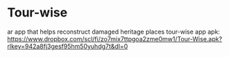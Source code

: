 # Tour-wise
ar app that helps reconstruct damaged heritage places
tour-wise app apk: https://www.dropbox.com/scl/fi/zo7mix7ttpgoa2zme0mw1/Tour-Wise.apk?rlkey=942a8fj3gesf95hm50yuhdg7t&dl=0
